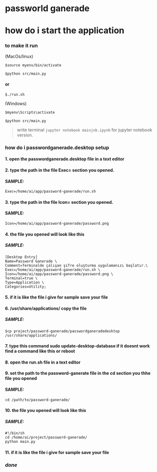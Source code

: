 # passworld ganerade

# how do i start the application
  
### **to make it run**

(MacOs/linux)
```
$source myenv/bin/activate

$python src/main.py
```
#### or
```
$./run.sh
```

(Windows) 
```
$myenv\Scripts\activate

$python src/main.py
```
  >write terminal `jupyter notebook mainjnb.ipynb` for jupyter notebook version.


### how do i passwordganerade.desktop setup

#### 1. open the passwordganerade.desktop file in a text editor

#### 2. type the path in the file Exec= section you opened.
#### SAMPLE: 
```
Exec=/home/ai/app/password-ganerade/run.sh
```
#### 3. type the path in the file Icon= section you opened.

#### SAMPLE: 
```
Icon=/home/ai/app/password-ganerade/password.png
```
#### 4. the file you opened will look like this

##### SAMPLE:

```
[Desktop Entry]
Name=Password Ganerade \
Comment=Terminalde çalışan şifre oluşturma uygulamanızı başlatır.\
Exec=/home/ai/app/password-ganerade/run.sh \
Icon=/home/ai/app/password-ganerade/password.png \
Terminal=true \
Type=Application \
Categories=Utility; 
```
#### 5. if it is like the file i give for sample save your file
#### 6. /usr/share/applications/ copy the file

##### SAMPLE:
```
$cp project/password-ganerade/passwordganeradedesktop /usr/share/applications/
```

#### 7. type this command sudo update-desktop-database if it doesnt work find a command like this or reboot

#### 8. open the run.sh file in a text editor

#### 9. set the path to the password-ganerate file in the cd section you thhe file you opened

#### SAMPLE: 
```
cd /path/to/password-ganerade/
```
#### 10. the file you opened will look like this

##### SAMPLE:

```
#!/bin/sh
cd /home/ai/project/password-ganerade/
python main.py
```

#### 11. if it is like the file i give for sample save your file

### $done$
